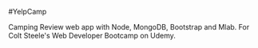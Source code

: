 #YelpCamp

Camping Review web app with Node, MongoDB, Bootstrap and Mlab. For Colt Steele's Web Developer Bootcamp on Udemy.

